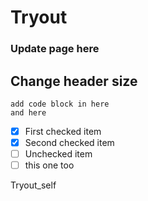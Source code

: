 # Tryout

### Update page here
## Change header size

```
add code block in here
and here
```

- [x] First checked item
- [x] Second checked item
- [ ] Unchecked item
- [ ] this one too
      
Tryout_self
